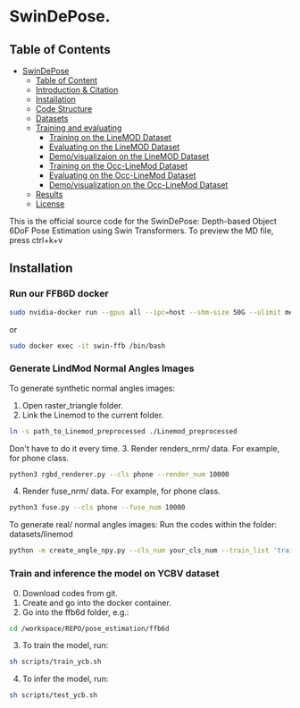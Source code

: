 # SwinDePose. 

## Table of Contents  

- [SwinDePose](#swindepose)
  - [Table of Content](#table-of-content)
  - [Introduction & Citation](#introduction--citation)
  - [Installation](#installation)
  - [Code Structure](#code-structure)
  - [Datasets](#datasets)
  - [Training and evaluating](#training-and-evaluating)
    - [Training on the LineMOD Dataset](#training-on-the-linemod-dataset)
    - [Evaluating on the LineMOD Dataset](#evaluating-on-the-linemod-dataset)
    - [Demo/visualizaion on the LineMOD Dataset](#demovisualizaion-on-the-linemod-dataset)
    - [Training on the Occ-LineMod Dataset](#training-on-the-occ_linemod-dataset)
    - [Evaluating on the Occ-LineMod Dataset](#evaluating-on-the-Occ-LineMod-dataset)
    - [Demo/visualization on the Occ-LineMod Dataset](#demovisualization-on-the-Occ-LineMod-dataset)
  - [Results](#results)
  - [License](#license)

This is the official source code for the SwinDePose: Depth-based Object 6DoF Pose Estimation using Swin Transformers.
To preview the MD file, press ctrl+k+v
## Installation
### Run our FFB6D docker 
```bash 
sudo nvidia-docker run --gpus all --ipc=host --shm-size 50G --ulimit memlock=-1 --name swin-ffb -it --rm -v /raid/home/zl755:/workspace zhujunli/ffb6d:latest
```
or 
```bash 
sudo docker exec -it swin-ffb /bin/bash
```



### Generate LindMod Normal Angles Images 
To generate synthetic normal angles images: 
1. Open raster_triangle folder.
2. Link the Linemod to the current folder. 
```bash 
ln -s path_to_Linemod_preprocessed ./Linemod_preprocessed
```
Don't have to do it every time. 
3. Render renders_nrm/ data. For example, for phone class.
```bash 
python3 rgbd_renderer.py --cls phone --render_num 10000
```
4. Render fuse_nrm/ data. For example, for phone class.
```bash 
python3 fuse.py --cls phone --fuse_num 10000
```
To generate real/ normal angles images: Run the codes within the folder: datasets/linemod
```bash 
python -m create_angle_npy.py --cls_num your_cls_num --train_list 'train.txt' --test_list 'test.txt'
```

### Train and inference the model on YCBV dataset
0. Download codes from git.
1. Create and go into the docker container.
2. Go into the ffb6d folder, e.g.:
```bash 
cd /workspace/REPO/pose_estimation/ffb6d
```
3. To train the model, run: 
```bash 
sh scripts/train_ycb.sh
```
4. To infer the model, run:
```bash 
sh scripts/test_ycb.sh
```